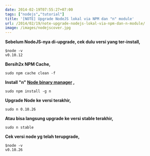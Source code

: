 ```yaml
---
date: 2014-02-19T07:55:27+07:00
tags: ["nodejs","tutorial"]
title: '[NOTE] Upgrade NodeJS lokal via NPM dan "n" module'
url: /2014/02/19/note-upgrade-nodejs-lokal-via-npm-dan-n-module/
image: /images/nodejscover.jpg
---
```


**Sebelum NodeJS-nya di-upgrade, cek dulu versi yang ter-install,**

 
    $node -v
    v0.10.12

**Bersih2x NPM Cache,**

 
    sudo npm cache clean -f

**Install "n" [Node binary manager](https://github.com/visionmedia/n) ,**

 
    sudo npm install -g n

**Upgrade Node ke versi terakhir,**

 
    sudo n 0.10.26

**Atau bisa langsung upgrade ke versi stable terakhir,**

 
    sudo n stable

**Cek versi node yg telah terupgrade,**

 
    $node -v
    v0.10.26
